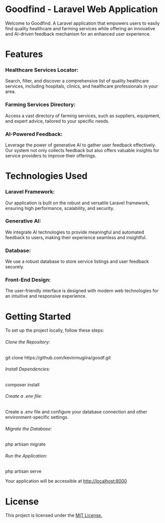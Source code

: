 # Goodfind - Laravel Web Application

Welcome to Goodfind. A Laravel application that empowers users to easily find quality healthcare and farming services while offering an innovative and AI-driven feedback mechanism for an enhanced user experience.


<h1>Features</h1>
<h3>Healthcare Services Locator:</h3> Search, filter, and discover a comprehensive list of quality healthcare services, including hospitals, clinics, and healthcare professionals in your area.
<h3>Farming Services Directory: </h3> Access a vast directory of farming services, such as suppliers, equipment, and expert advice, tailored to your specific needs.
<h3>AI-Powered Feedback: </h3> Leverage the power of generative AI to gather user feedback effectively. Our system not only collects feedback but also offers valuable insights for service providers to improve their offerings.

<h1>Technologies Used</h1>
<h3>Laravel Framework: </h3>  Our application is built on the robust and versatile Laravel framework, ensuring high performance, scalability, and security.
<h3>Generative AI: </h3> We integrate AI technologies to provide meaningful and automated feedback to users, making their experience seamless and insightful.
<h3>Database: </h3> We use a robust database to store service listings and user feedback securely.
<h3>Front-End Design: </h3> The user-friendly interface is designed with modern web technologies for an intuitive and responsive experience.

<h1>Getting Started</h1>
To set up the project locally, follow these steps:

<h6>Clone the Repository: </h6> git clone https://github.com/kevinmugiira/goodf.git
<h6>Install Dependencies: </h6> composer install
<h6>Create a .env file: </h6> Create a .env file and configure your database connection and other environment-specific settings.
<h6>Migrate the Database: </h6> php artisan migrate
<h6>Run the Application: </h6> php artisan serve
<p>Your application will be accessible at <a href="http://localhost:8080">http://localhost:8000</a> </p>

<h1>License</h1>
This project is licensed under the <a href="https://chat.openai.com/c/LICENSE">MIT License.</a> 

[//]: # ()
[//]: # (<h1>Demo</h1>)

[//]: # (Click below to check out the live demo.)

[//]: # ()
[//]: # ([![N|Solid]&#40;preview.jpg&#41;]&#40;https://bootstrapdash.com/demo/skydash-free/template/&#41;)

[//]: # ()
[//]: # ()
[//]: # (#### Credits:)

[//]: # ()
[//]: # (- Bootstrap 4)

[//]: # (  )
[//]: # (- Font Awesome)

[//]: # (  )
[//]: # (- jQuery)

[//]: # (  )
[//]: # (- Gulp)

[//]: # (  )
[//]: # (- Chart.js)

[//]: # (  )
[//]: # (- Google Maps)

[//]: # (  )
[//]: # (- Perfect Scrollbar)

[//]: # ()
[//]: # ()
[//]: # ()
[//]: # (#### Browser Support:)

[//]: # ()
[//]: # (- Chrome &#40;latest&#41;)

[//]: # (  )
[//]: # (- FireFox &#40;latest&#41;)

[//]: # (  )
[//]: # (- Safari &#40;latest&#41;)

[//]: # ()
[//]: # (- Opera &#40;latest&#41;)

[//]: # ()
[//]: # (- IE10+)

[//]: # ()
[//]: # ()
[//]: # (#### License Information:)

[//]: # ()
[//]: # (Goodfind is released under MIT license. Skydash is a free Bootstrap 4 admin template developed from BootstrapDash. Feel free to download it, use it, share it, get creative with it.)

[//]: # ()
[//]: # (#### How to run Goodfind?)

[//]: # ()
[//]: # (-Install node-gyp package. If you don’t know the installation steps, please click [here]&#40;https://github.com/nodejs/node-gyp&#41;)

[//]: # ()
[//]: # (- Click the Clone or Download button in GitHub and download as a ZIP file or you can enter the command git clone https://github.com/BootstrapDash/skydash-free-bootstrap-admin-template.git in your terminal to get a copy of this template.)

[//]: # (  )
[//]: # (-  After the files have been downloaded you will get a folder with all the required files)

[//]: # ()
[//]: # (-   Open your terminal &#40;Run as Administrator&#41;. You can install all the dependencies in the template by running the command npm install. All the required files are in the node modules. If you didn't run with admin authorities, you can see errors.)

[//]: # (  )
[//]: # (- Find the file named index.html, check what components you need. Open the file in a text editor and you can start editing.)

[//]: # ()
[//]: # (-  Now that your project has now kick-started, all you need to do now is to code, code, and code to your heart's content.)

[//]: # ()
[//]: # (#### How to Contribute?:)

[//]: # ()
[//]: # (We love your contributions and we welcome them wholeheartedly. We believe the more the merrier. To contribute make sure you have Node.js and npm installed. Now run the command gulp --version. If the command returns with the Gulp version number, it means you have Gulp installed. If not you need to run the command npm install --global gulp-cli to install Gulp.)

[//]: # ()
[//]: # ()
[//]: # (#### Next)

[//]: # ()
[//]: # (After Gulp has been installed, follow the steps below to contribute.)

[//]: # ()
[//]: # (- Fork and clone the repo.)

[//]: # (  )
[//]: # (- Run the command npm install to install all the dependencies.)

[//]: # (  )
[//]: # (- Enter the command gulp serve. This will open Skydash in your default browser.)

[//]: # (  )
[//]: # (- Make your valuable contribution.)

[//]: # (  )
[//]: # (- Submit a pull request.)

[//]: # ()
[//]: # ()
[//]: # (### More from BootstrapDash)

[//]: # (Here are some of our most popular templates:)

[//]: # ()
[//]: # (- [StarAdmin Free Bootstrap Admin Template]&#40;https://github.com/BootstrapDash/StarAdmin-Free-Bootstrap-Admin-Template&#41;)

[//]: # (- [PurpleAdmin Free Admin Template]&#40;https://github.com/BootstrapDash/PurpleAdmin-Free-Admin-Template&#41;)

[//]: # (- [MajesticAdmin Free Bootstrap Admin Template]&#40;https://github.com/BootstrapDash/MajesticAdmin-Free-Bootstrap-Admin-Template&#41;)

[//]: # (  )
[//]: # (### Like what you see?)

[//]: # (Please leave a star on our GitHub repo.)

[//]: # (Submit bugs and help us improve Corona Angular!)

[//]: # (Find us on )

[//]: # (- [Twitter]&#40;https://twitter.com/bootstrapdash?lang=en&#41;, )

[//]: # (- [Facebook]&#40;https://www.facebook.com/bootstrapdash/&#41;, )

[//]: # (- [Instagram]&#40;https://www.instagram.com/bootstrapdash/?hl=en&#41;,)

[//]: # (- [Behance]&#40;https://www.behance.net/bootstrapdash&#41;,)

[//]: # (- [Pinterest]&#40;https://www.pinterest.com/bootstrapdash/&#41;,)

[//]: # (- [Dribbble]&#40;https://dribbble.com/bootstrapdash&#41;,)

[//]: # (- [LinkedIn]&#40;https://in.linkedin.com/in/bootstrapdash&#41;)

[//]: # ()
[//]: # ()
[//]: # (#### Go Premium!!)

[//]: # ()
[//]: # (Do you need a template with more features and functionalities? Get more with our collection of premium templates with more plugins, eye-catching animations, UI components, and sample pages all fitting together with a high-quality design. Visit https://www.bootstrapdash.com for more admin templates.)

[//]: # ()
[//]: # (Check out the premium version of [Skydash Bootstrap admin template]&#40;https://www.bootstrapdash.com/product/skydash-admin-template/&#41;)
